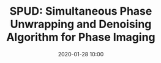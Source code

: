 ---
layout: publication
title: SPUD&colon; Simultaneous Phase Unwrapping and Denoising Algorithm for Phase Imaging
authors: Jesus Pineda, Jorge Bacca, Jhacson Meza, Lenny A. Romero, Henry Arguello, and Andres G. Marrugo
date: 2020-01-28 10:00
main_url: 
venue: Applied Optics
principal: Andres Marrugo
active: true
summary: Recent methods for phase unwrapping in the presence of noise include denoising algorithms to filter out noise as a pre-processing stage. However, including a denoising stage increases the overall computational complexity resulting in long execution times. In this paper, we present a non-iterative Simultane- ous Phase Unwrapping and Denoising algorithm for phase imaging, referred to as SPUD. The proposed method relies on the least-squares Discrete Cosine Transform (DCT) solution for phase unwrapping with an additional sparsity constraint on the DCT coefficients of the unwrapped solution. Simulation results with different levels of noise and wrapped phase fringe density reveal the suitability of the proposed method for accurate phase unwrapping and restoration. When compared to the 2D windowed Fourier transform filter, SPUD performs better in terms of phase error and execution times. The processing of experimental data from synthetic aperture radar showed the capability for processing real images, including removing phase dislocations. An implementation of the proposed algorithm can be accessed and executed through a Code Ocean compute capsule.
---